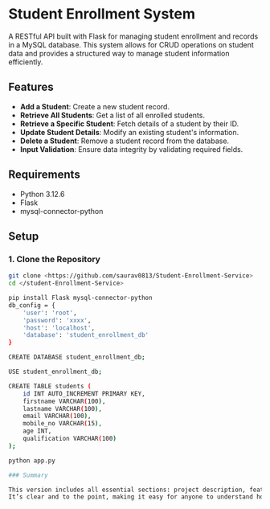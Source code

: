 # Student Enrollment System

A RESTful API built with Flask for managing student enrollment and records in a MySQL database. This system allows for CRUD operations on student data and provides a structured way to manage student information efficiently.

## Features

- **Add a Student**: Create a new student record.
- **Retrieve All Students**: Get a list of all enrolled students.
- **Retrieve a Specific Student**: Fetch details of a student by their ID.
- **Update Student Details**: Modify an existing student's information.
- **Delete a Student**: Remove a student record from the database.
- **Input Validation**: Ensure data integrity by validating required fields.

## Requirements

- Python 3.12.6
- Flask
- mysql-connector-python

## Setup

### 1. Clone the Repository

```bash
git clone <https://github.com/saurav0813/Student-Enrollment-Service>
cd </student-Enrollment-Service>

pip install Flask mysql-connector-python
db_config = {
    'user': 'root',
    'password': 'xxxx',
    'host': 'localhost',
    'database': 'student_enrollment_db'
}

CREATE DATABASE student_enrollment_db;

USE student_enrollment_db;

CREATE TABLE students (
    id INT AUTO_INCREMENT PRIMARY KEY,
    firstname VARCHAR(100),
    lastname VARCHAR(100),
    email VARCHAR(100),
    mobile_no VARCHAR(15),
    age INT,
    qualification VARCHAR(100)
);

python app.py

### Summary

This version includes all essential sections: project description, features, requirements, setup instructions, and how to run the application.
It’s clear and to the point, making it easy for anyone to understand how to get started with your project. Let me know if you need anything else!


